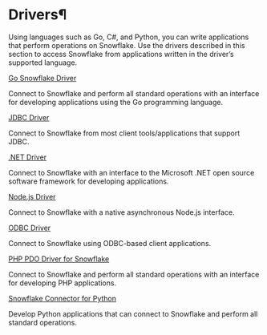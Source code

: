 # Drivers¶

Using languages such as Go, C#, and Python, you can write applications that
perform operations on Snowflake. Use the drivers described in this section to
access Snowflake from applications written in the driver’s supported language.

[Go Snowflake Driver](golang/go-driver)

    

Connect to Snowflake and perform all standard operations with an interface for
developing applications using the Go programming language.

[JDBC Driver](jdbc/jdbc)

    

Connect to Snowflake from most client tools/applications that support JDBC.

[.NET Driver](dotnet/dotnet-driver)

    

Connect to Snowflake with an interface to the Microsoft .NET open source
software framework for developing applications.

[Node.js Driver](node-js/nodejs-driver)

    

Connect to Snowflake with a native asynchronous Node.js interface.

[ODBC Driver](odbc/odbc)

    

Connect to Snowflake using ODBC-based client applications.

[PHP PDO Driver for Snowflake](php-pdo/php-pdo-driver)

    

Connect to Snowflake and perform all standard operations with an interface for
developing PHP applications.

[Snowflake Connector for Python](python-connector/python-connector)

    

Develop Python applications that can connect to Snowflake and perform all
standard operations.

